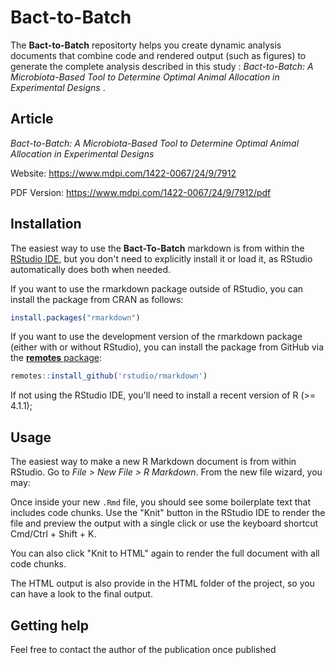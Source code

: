 # Bact-to-Batch


The **Bact-to-Batch** repositorty helps you create dynamic analysis documents that combine code and rendered output (such as figures) to generate the complete analysis described in this study : <i>Bact-to-Batch: A Microbiota-Based Tool to Determine Optimal Animal Allocation in Experimental Designs</i> . 


## Article

<i>Bact-to-Batch: A Microbiota-Based Tool to Determine Optimal Animal Allocation in Experimental Designs</i> 

Website: https://www.mdpi.com/1422-0067/24/9/7912

PDF Version: https://www.mdpi.com/1422-0067/24/9/7912/pdf

## Installation

The easiest way to use the **Bact-To-Batch** markdown is from within the [RStudio IDE](https://posit.co/download/rstudio-desktop/), but you don't need to explicitly install it or load it, as RStudio automatically does both when needed. 

If you want to use the rmarkdown package outside of RStudio, you can install the package from CRAN as follows:

```r
install.packages("rmarkdown")
```

If you want to use the development version of the rmarkdown package (either with or without RStudio), you can install the package from GitHub via the [**remotes** package](https://remotes.r-lib.org):

```r
remotes::install_github('rstudio/rmarkdown')
```

If not using the RStudio IDE, you'll need to install a recent version of R (>= 4.1.1);


## Usage

The easiest way to make a new R Markdown document is from within RStudio. Go to _File > New File > R Markdown_. From the new file wizard, you may:

Once inside your new `.Rmd` file, you should see some boilerplate text that includes code chunks. Use the "Knit" button in the RStudio IDE to render the file and preview the output with a single click or use the keyboard shortcut Cmd/Ctrl + Shift + K. 

You can also click "Knit to HTML" again to render the full document with all code chunks.

The HTML output is also provide in the HTML folder of the project, so you can have a look to the final output.

## Getting help

Feel free to contact the author of the publication once published


